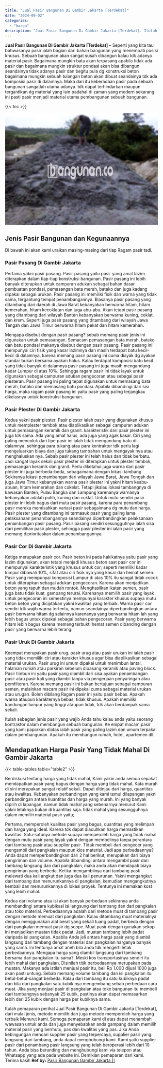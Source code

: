 ```yaml
---
title: "Jual Pasir Bangunan Di Gambir Jakarta [Terdekat]"
date: "2024-09-02"
categories: 
  - "harga"
description: "Jual Pasir Bangunan Di Gambir Jakarta [Terdekat]. Itulah pemaparan perihal Jual Pasir Bangunan Di Gambir Jakarta [Terdekat], dari mulai jenis, metode memil..."
---
```


**Jual Pasir Bangunan Di Gambir Jakarta \[Terdekat\]** – Seperti yang kita tau bahwasanya pasir ialah bagian dari bahan bangunan yang menempati posisi khusus. Sebuah bangunan akan sangat susah dibangun kalau tdk adanya material pasir. Bagaimana mungkin bata akan terpasang apabila tidak ada pasir dan bagaimana mungkin struktur pondasi akan bisa dibangun seandainya tidak adanya pasir dan begitu pula dg konstruksi beton bagaimana mungkin sebuah tulangan beton akan dibuat seandainya tdk ada komposisi pasir di dalamnya. Maka dari itu keberadaan pasir pada sebuah bangunan sangatlah utama adanya. tdk dapat terhindarkan maupun tergantikan dg material yang lain padahal di zaman yang modern sekarang ini pasti pasir menjadi material utama pembangunan sebuah bangunan.

{{< toc >}}

![Jual Pasir Bangunan Di Gambir Jakarta [Terdekat]](/images/jual-pasir-bangunan-18.png)

## Jenis Pasir Bangunan dan Kegunaannya

Di bawah ini akan kami uraikan masing-masing dari tiap Ragam pasir tadi.

### Pasir Pasang Di Gambir Jakarta

Pertama yakni pasir pasang. Pasir pasang yaitu pasir yang amat lazim diterapkan dalam tiap-tiap konstruksi bangunan. Pasir pasang ini lebih banyak diterapkan untuk campuran adukan sebagai bahan dasar pembuatan pondasi, pemasangan bata merah, batako dan juga kadang dipakai sebagai urukan. Pasir pasang ini memiliki fisik dan warna yang tidak sama, tergantung tempat penambangannya. Biasanya pasir pasang yang ditambang dari daerah di Jawa Barat kebanyakan berwarna hitam, hitam kemerahan, hitam kecoklatan dan juga abu-abu. Akan tetapi pasir pasang yang ditambang dari wilayah Banten kebanyakan berwarna kuning, coklat, dan krem. Seperti juga pasir pasang yang ditambang dari wilayah Jawa Tengah dan Jawa Timur berwarna hitam pekat dan hitam kemerahan.

Mengapa disebut dengan pasir pasang? sebab memang pasir jenis ini digunakan untuk pemasangan. Semacam pemasangan bata merah, batako dan batu pondasi makanya disebut dengan pasir pasang. Pasir pasang ini mempunyai ciri fisik yang kasar lazimnya dan masih terdapat batu kecil-kecil di dalamnya, karena memang pasir pasang ini cuma diayak dg ayakan standar bukan bersama ayakan halus. Kalau terdapat komposisi batu kecil yang tidak banyak di dalamnya pasir pasang ini juga masih mengandung kadar Lumpur di atas 10%. Sehingga ragam pasir ini tidak layak untuk digunakan sebagai campuran adukan pengecoran atau sebagai pasir plesteran. Pasir pasang ini paling tepat digunakan untuk memasang bata merah, batako dan memasang batu pondasi. Apabila dibandingi dari sisi harga, maka ragam pasir pasang ini yaitu pasir yang paling terjangkau dikelasnya untuk konstruksi bangunan.

### Pasir Plester Di Gambir Jakarta

Kedua yakni pasir plester. Pasir plester ialah pasir yang digunakan khusus untuk memplester tembok atau diaplikasikan sebagai campuran adukan untuk pemasangan keramik dan granit. karakteristik dari pasir plester ini juga tdk sama. Ada yang amat halus, ada juga yang agak kasar. Ciri yang paling mencolok dari tipe pasir ini ialah tidak mengandung batu di dalamnya, sehingga para tukang atau para kontraktor tdk perlu lagi mengeluarkan biaya dan juga tukang tambahan untuk mengayak nya atau menghaluskan nya. Sebab pasir plester ini telah halus dan tidak berbatu. Jadi sangat layak sekali pasir plester ini diterapkan untuk plester tembok, pemasangan keramik dan granit. Perlu diketahui juga warna dari pasir plester ini juga berbeda-beda, sebagaimana dengan lokasi tambang. Sekiranya lokasi penambangan dari wilayah Jawa Barat, Jawa Tengah dan juga Jawa Timur kebanyakan warna pasir plester ini yakni hitam keabu-abuan, hitam kemerahan dan cokelat. Tetapi jikalau lokasi tambangnya di kawasan Banten, Pulau Bangka dan Lampung karenanya warnanya kebanyakan adalah putih, kuning dan coklat. Untuk mutu sendiri pasir plester ini lebih bagus dari mutu pasir pasang, karena para penambang pasir mereka memisahkan variasi pasir sebagaimana dg mutu dan harga. Pasir plester yang ditambang ini termasuk pasir yang paling lama pelaksanaan penambangannya seandainya diperbandingkan pelaksanaan penambangan pasir pasang. Pasir pasang sendiri sesungguhnya ialah sisa dari pemilihan pasir plester, sehingga pasir plester ini ialah pasir yang memang diprioritaskan dalam penambangannya.

### Pasir Cor Di Gambir Jakarta

Ketiga merupakan pasir cor. Pasir beton ini pada hakikatnya yaitu pasir yang lazim digunakan, akan tetapi menjadi khusus beton saat pasir cor ini mempunyai karakteristik yang khusus untuk cor; seperti memiliki kadar lumpur dibawah 10%, sifat atau ciri fisik nya yang kasar dan hemat semen. Pasir yang mempunyai komposisi Lumpur di atas 10% itu sangat tidak cocok untuk diterapkan sebagai adukan pengecoran. Karena akan menjadikan beton yang rapuh dan mudah rontok. Menghasilkan ikatan semen, pasir juga batu tidak kuat, gampang terurai. Karenanya memilih pasir yang layak untuk pengecoran ini semestinya mempunyai karakter khusus supaya mutu beton beton yang diciptakan yakni kwalitas yang terbaik. Warna pasir cor sendiri tdk wajib warna tertentu, namun seandainya diperbandingkan antara pasir berwarna hitam dg selainnya karenanya yang berwarna hitam lah yang lebih bagus untuk dipakai sebagai bahan pengecoran. Pasir yang berwarna hitam lebih bagus karena memang terbukti hemat semen dibanding dengan pasir yang berwarna lebih terang.

### Pasir Uruk Di Gambir Jakarta

Keempat merupakan pasir urug. pasir urug atau pasir urukan ini ialah pasir yang tidak memiliki ciri atau karakter khusus agar bisa diaplikasikan sebagai material urukan. Pasir urug ini umum dipakai untuk menimbun lantai, halaman rumah atau parkiran sebelum dipasang keramik atau paving block. Pasir timbun ini yaitu pasir yang diambil dari sisa ayakan penambangan pasir atau pasir kali yang diambil tanpa via pengerjaan penyaringan atau pemfilteran. Karena memang pasir ini bukan bertujuan sebagai campuran semen, melainkan macam pasir ini dipakai cuma sebagai material urukan atau urugan. Boleh dibilang Ragam pasir ini yaitu pasir bebas. Apakah warna ataupun karakternya bebas, tidak khusus. Apakah memiliki kandungan lumpur yang tinggi ataupun tidak, tdk akan berdampak sama sekali.

Itulah sebagian jenis pasir yang wajib Anda tahu kalau anda yaitu seorang kontraktor dalam membangun sebuah bangunan. Ke empat macam pasir yang kami paparkan diatas ialah pasir yang paling lazim dan umum terpakai dalam pembangunan. Apakah itu membangun rumah, hotel, apartemen dll.

## Mendapatkan Harga Pasir Yang Tidak Mahal Di Gambir Jakarta

{{< table-tables table="table2" >}}

Berdiskusi tentang harga yang tidak mahal, Kami yakin anda semua sepakat mendapatkan pasir yang bagus dengan harga yang tidak mahal. Kata murah di sini merupakan sangat relatif sekali. Dapat ditinjau dari harga, quantitas atau kwalitas. Kebanyakan perbandingan yang kami temui dilapangan yakni perbandingan antara kuantitas dan harga yang murah. Ini yang banyak dipilih di lapangan, namun tidak mahal yang sebenarnya menurut Kami yakni letaknya bukan di kuantitas saja. tidak mahal yang sesungguhnya dalam memilih material pasir yaitu;

Pertama, memperoleh kualitas pasir yang bagus, quantitas yang melimpah dan harga yang ideal. Karena tdk dapat diacuhkan harga memastikan kwalitas. Satu-satunya metode supaya memperoleh harga yang tidak mahal dengan mutu pasir yang layak yakni dengan membelinya tanpa perantara dari tambang pasir atau supplier pasir. Tidak membeli dari pengecer yang mengambil dari pangkalan maupun kios material. Jadi apa perbedaannya? Anda dapat memperbandingkan dari 2 hal berikut; merupakan dari biaya pengiriman dan volume. Apabila dibandingi antara mengambil pasir dari tambang langsung dan dari pangkalan, maka anda akan mendapati biaya pengiriman yang berbeda. Ketika mengambilnya dari tambang pasti melewati dua kali angkut dan juga dua kali penurunan. Yakni mengangkut dari tambang dan menurunkannya di pangkalan, kemudian mengangkutnya kembali dan menurunkannya di lokasi proyek. Tentunya ini memakan kost yang lebih mahal.

Kedua dari volume atau isi akan banyak perbedaan sekiranya anda membandingi antara kubikasi isi langsung dari tambang dan dari pangkalan atau toko material. Perbedaannya adalah dari metode muat di tambang pasir dengan metode memuat dari pangkalan. Kalau ditambang muat materialnya dengan menggunakan alat berat yang sekali tuang padat, berbeda dengan dari pangkalan memuat pasir dg scope. Muat pasir dengan gunakan sekop ini menjadikan muatan tidak padat. Jadi, muatan tambang lebih padat daripada isi pangkalan. Apabila Anda jeli antara harga pasir yang diambil langsung dari tambang dengan material dari pangkalan harganya banyak yang sama. Ini tentunya amat aneh bila anda tdk mengerti letak perbedaannya. Mengapa harga yang diambil langsung dari tambang bersama dari pangkalan itu sama?. Meski kos transportasinya sendiri itu lebih mahal dari pangkalan. Disinilah titik perbedaannya merupakan pada muatan. Makanya ada istilah menjual pasir itu, beli Rp 1.000 dijual 1000 juga akan pasti untung. Sebab memang volume tambang dan isi pangkalan itu betul-betul-sangat berbeda. Kalau dari tambang itu satu kubiknya padat dan bila dari pangkalan satu kubik nya mengembang sebab perbedaan cara muat. Jika yang menjual pasir di pangkalan atau toko bangunan itu membeli dari tambangnya sebanyak 25 kubik, pastinya akan dapat memasarkan lebih dari 25 kubik dengan harga per kubiknya sama.

Itulah pemaparan perihal Jual Pasir Bangunan Di Gambir Jakarta \[Terdekat\], dari mulai jenis, metode memilih dan juga metode memperoleh harga yang terbaik Menurut kami. Semoga pemaparan kami di atas dapat menambah wawasan untuk anda dan juga menyebabkan anda gampang dalam memilih material pasir yang bermutu, pas dan kwalitas yang pas. Jika Anda kebingungan mencari supplier pasir yang terpercaya, supplier pasir yang langsung dari tambang, anda dapat menghubungi kami. Kami yaitu supplier pasir dari penambang pasir langsung yang telah beroperasi lebih dari 10 tahun. Anda bisa berunding dan menghubungi kami via telepon atau Whatsapp yang ada pada website ini. Demikian pemaparan dari kami. Terima kasih
**Ref by:** [Pasir Bangunan Gambir Jakarta []](https://id.wikipedia.org/wiki/Pasir)
